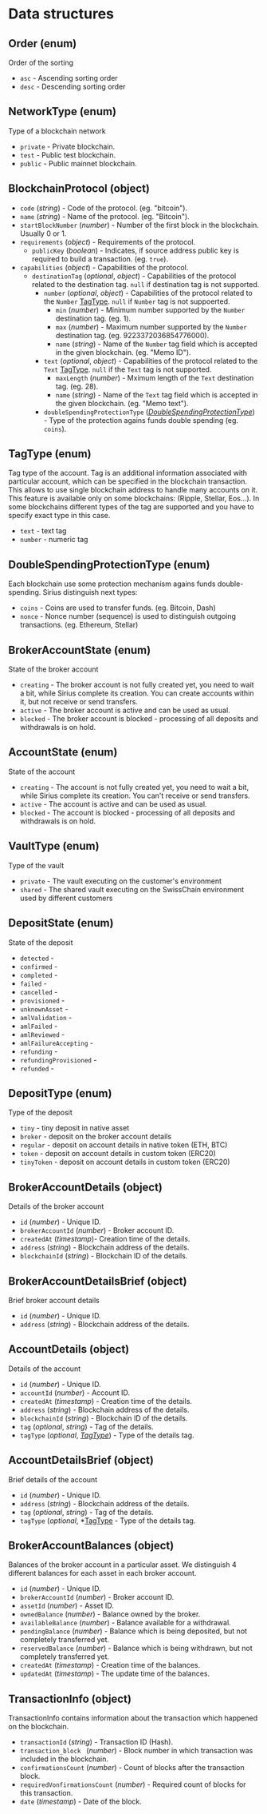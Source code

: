 # Data structures

## Order (enum)

Order of the sorting

+ `asc` - Ascending sorting order
+ `desc` - Descending sorting order

## NetworkType (enum)

Type of a blockchain network

+ `private` - Private blockchain.
+ `test` - Public test blockchain.
+ `public` - Public mainnet blockchain.

## BlockchainProtocol (object)

+ `code` (*string*) - Code of the protocol. (eg. "bitcoin").
+ `name` (*string*) - Name of the protocol. (eg. "Bitcoin").
+ `startBlockNumber` (*number*) - Number of the first block in the blockchain. Usually 0 or 1.
+ `requirements` (*object*) - Requirements of the protocol.
    + `publicKey` (*boolean*) - Indicates, if source address public key is required to build a transaction. (eg. `true`).
+ `capabilities` (*object*) - Capabilities of the protocol.
    + `destinationTag` (*optional*, *object*) - Capabilities of the protocol related to the destination tag. `null` if destination tag is not supported.
        + `number` (*optional*, *object*) - Capabilities of the protocol related to the `Number` [TagType](#TagType). `null` if `Number` tag is not suppoerted.
            + `min` (*number*) - Minimum number supported by the `Number` destination tag. (eg. 1).
            + `max` (*number*) - Maximum number supported by the `Number` destination tag. (eg. 9223372036854776000).
            + `name` (*string*) - Name of the `Number` tag field which is accepted in the given blockchain. (eg. "Memo ID").
        + `text` (*optional*, *object*) - Capabilities of the protocol related to the `Text` [TagType](#TagType). `null` if the `Text` tag is not supported.
            + `maxLength` (*number*) - Mximum length of the `Text` destination tag. (eg. 28).
            + `name` (*string*) - Name of the `Text` tag field which is accepted in the given blockchain. (eg. "Memo text").
        + `doubleSpendingProtectionType` (*[DoubleSpendingProtectionType](#DoubleSpendingProtectionType)*) - Type of the protection agains funds double spending (eg. `coins`).

## TagType (enum)

Tag type of the account. Tag is an additional information associated with particular account, 
which can be specified in the blockchain transaction. This allows to use single blockchain 
address to handle many accounts on it. This feature is available only on some blockchains: 
(Ripple, Stellar, Eos...). In some blockchains different types of the tag are supported
and you have to specify exact type in this case.

+ `text` - text tag
+ `number` - numeric tag

## DoubleSpendingProtectionType (enum)

Each blockchain use some protection mechanism agains funds double-spending. Sirius distinguish next types:

+ `coins` - Coins are used to transfer funds. (eg. Bitcoin, Dash)
+ `nonce` - Nonce number (sequence) is used to distinguish outgoing transactions. (eg. Ethereum, Stellar)

## BrokerAccountState (enum)

State of the broker account

+ `creating` - The broker account is not fully created yet, you need to wait a bit, while Sirius complete its creation. You can create accounts within it, but not receive or send transfers.
+ `active` - The broker account is active and can be used as usual.
+ `blocked` - The broker account is blocked - processing of all deposits and withdrawals is on hold.

## AccountState (enum)

State of the account

+ `creating` - The account is not fully created yet, you need to wait a bit, while Sirius complete its creation. You can't receive or send transfers.
+ `active` - The account is active and can be used as usual.
+ `blocked` - The account is blocked - processing of all deposits and withdrawals is on hold.

## VaultType (enum)

Type of the vault

+ `private` - The vault executing on the customer's environment
+ `shared` - The shared vault executing on the SwissChain environment used by different customers

## DepositState (enum)

State of the deposit

+ `detected` -
+ `confirmed` -
+ `completed` -
+ `failed` -
+ `cancelled` -
+ `provisioned` -
+ `unknownAsset` - 
+ `amlValidation` -
+ `amlFailed` -
+ `amlReviewed` -
+ `amlFailureAccepting` -
+ `refunding` -
+ `refundingProvisioned` -
+ `refunded` -

## DepositType (enum)

Type of the deposit

+ `tiny` - tiny deposit in native asset
+ `broker` - deposit on the broker account details
+ `regular` - deposit on account details in native token (ETH, BTC)
+ `token` - deposit on account details in custom token (ERC20)
+ `tinyToken` - deposit on account details in custom token (ERC20)

## BrokerAccountDetails (object)

Details of the broker account

+ `id` (*number*) - Unique ID.
+ `brokerAccountId` (*number*) - Broker account ID.
+ `createdAt` (*timestamp*)- Creation time of the details.
+ `address` (*string*) - Blockchain address of the details.
+ `blockchainId` (*string*) - Blockchain ID of the details.

## BrokerAccountDetailsBrief (object)

Brief broker account details

+ `id` (*number*) - Unique ID.
+ `address` (*string*) - Blockchain address of the details.

## AccountDetails (object)

Details of the account

+ `id` (*number*) - Unique ID.
+ `accountId` (*number*) - Account ID.
+ `createdAt` (*timestamp*) - Creation time of the details.
+ `address` (*string*) - Blockchain address of the details.
+ `blockchainId` (*string*) - Blockchain ID of the details.
+ `tag` (*optional*, *string*) - Tag of the details.
+ `tagType` (*optional*, *[TagType](#/data-structures/0/tag-type)*) - Type of the details tag.

## AccountDetailsBrief (object)

Brief details of the account

+ `id` (*number*) - Unique ID.
+ `address` (*string*) - Blockchain address of the details.
+ `tag` (*optional*, *string*) - Tag of the details.
+ `tagType` (*optional*, *[TagType](#TagType*) - Type of the details tag.

## BrokerAccountBalances (object)

Balances of the broker account in a particular asset. We distinguish 4 different balances
for each asset in each broker account.

+ `id` (*number*) - Unique ID.
+ `brokerAccountId` (*number*) - Broker account ID.
+ `assetId` (*number*) - Asset ID.
+ `ownedBalance` (*number*) - Balance owned by the broker.
+ `availableBalance` (*number*) - Balance available for a withdrawal.
+ `pendingBalance` (*number*) - Balance which is being deposited, but not completely transferred yet.
+ `reservedBalance` (*number*) - Balance which is being withdrawn, but not completely transferred yet.
+ `createdAt` (*timestamp*) - Creation time of the balances.
+ `updatedAt` (*timestamp*) - The update time of the balances.

## TransactionInfo (object)

TransactionInfo contains information about the transaction which happened on the blockchain.

+ `transactionId` (*string*) - Transaction ID (Hash).
+ `transaction_block ` (*number*) - Block number in which transaction was included in the blockchain.
+ `confirmationsCount` (*number*) - Count of blocks after the transaction block.
+ `requiredVonfirmationsCount` (*number*) - Required count of blocks for this transaction.
+ `date` (*timestamp*) - Date of the block.

